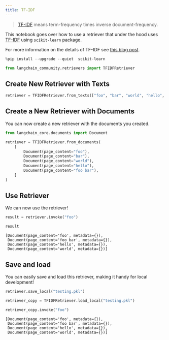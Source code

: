 ```yaml
---
title: TF-IDF
---
```


>[TF-IDF](https://scikit-learn.org/stable/modules/feature_extraction.html#tfidf-term-weighting) means term-frequency times inverse document-frequency.

This notebook goes over how to use a retriever that under the hood uses [TF-IDF](https://en.wikipedia.org/wiki/Tf%E2%80%93idf) using `scikit-learn` package.

For more information on the details of TF-IDF see [this blog post](https://medium.com/data-science-bootcamp/tf-idf-basics-of-information-retrieval-48de122b2a4c).

```python
%pip install --upgrade --quiet  scikit-learn
```

```python
from langchain_community.retrievers import TFIDFRetriever
```

## Create New Retriever with Texts

```python
retriever = TFIDFRetriever.from_texts(["foo", "bar", "world", "hello", "foo bar"])
```

## Create a New Retriever with Documents

You can now create a new retriever with the documents you created.

```python
from langchain_core.documents import Document

retriever = TFIDFRetriever.from_documents(
    [
        Document(page_content="foo"),
        Document(page_content="bar"),
        Document(page_content="world"),
        Document(page_content="hello"),
        Document(page_content="foo bar"),
    ]
)
```

## Use Retriever

We can now use the retriever!

```python
result = retriever.invoke("foo")
```

```python
result
```

```output
[Document(page_content='foo', metadata={}),
 Document(page_content='foo bar', metadata={}),
 Document(page_content='hello', metadata={}),
 Document(page_content='world', metadata={})]
```

## Save and load

You can easily save and load this retriever, making it handy for local development!

```python
retriever.save_local("testing.pkl")
```

```python
retriever_copy = TFIDFRetriever.load_local("testing.pkl")
```

```python
retriever_copy.invoke("foo")
```

```output
[Document(page_content='foo', metadata={}),
 Document(page_content='foo bar', metadata={}),
 Document(page_content='hello', metadata={}),
 Document(page_content='world', metadata={})]
```

```python

```
